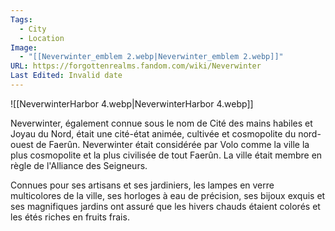 ```yaml
---
Tags:
  - City
  - Location
Image:
  - "[[Neverwinter_emblem 2.webp|Neverwinter_emblem 2.webp]]"
URL: https://forgottenrealms.fandom.com/wiki/Neverwinter
Last Edited: Invalid date
---
```

![[NeverwinterHarbor 4.webp|NeverwinterHarbor 4.webp]]

Neverwinter, également connue sous le nom de Cité des mains habiles et Joyau du Nord, était une cité-état animée, cultivée et cosmopolite du nord-ouest de Faerûn. Neverwinter était considérée par Volo comme la ville la plus cosmopolite et la plus civilisée de tout Faerûn. La ville était membre en règle de l'Alliance des Seigneurs.

Connues pour ses artisans et ses jardiniers, les lampes en verre multicolores de la ville, ses horloges à eau de précision, ses bijoux exquis et ses magnifiques jardins ont assuré que les hivers chauds étaient colorés et les étés riches en fruits frais.